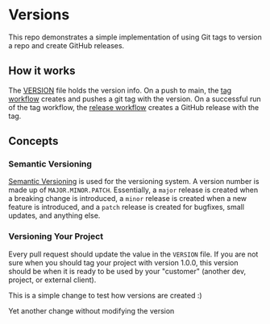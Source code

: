 # Versions

This repo demonstrates a simple implementation of using Git tags to version a repo and create GitHub releases.

## How it works

The [VERSION](VERSION) file holds the version info. On a push to main, the [tag workflow](.github/workflows/tag.yaml) creates and pushes a git tag with the version. On a successful run of the tag workflow, the [release workflow](.github/workflows/release.yaml) creates a GitHub release with the tag.

## Concepts

### Semantic Versioning

[Semantic Versioning](https://semver.org) is used for the versioning system. A version number is made up of `MAJOR.MINOR.PATCH`. Essentially, a `major` release is created when a breaking change is introduced, a `minor` release is created when a new feature is introduced, and a `patch` release is created for bugfixes, small updates, and anything else.

### Versioning Your Project

Every pull request should update the value in the `VERSION` file. If you are not sure when you should tag your project with version 1.0.0, this version should be when it is ready to be used by your "customer" (another dev, project, or external client).

This is a simple change to test how versions are created :) 

Yet another change without modifying the version 
